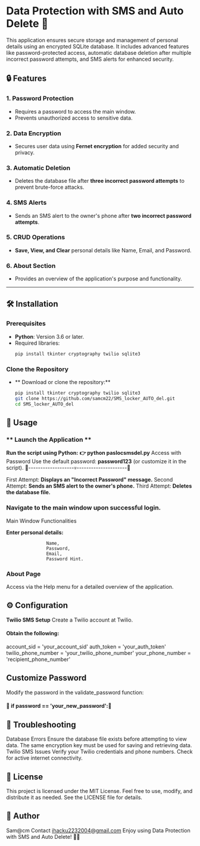 
# Data Protection with SMS and Auto Delete 🚀

This application ensures secure storage and management of personal details using an encrypted SQLite database. It includes advanced features like password-protected access, automatic database deletion after multiple incorrect password attempts, and SMS alerts for enhanced security. 

## 🔒 Features

### 1. **Password Protection**
- Requires a password to access the main window.
- Prevents unauthorized access to sensitive data.

### 2. **Data Encryption**
- Secures user data using **Fernet encryption** for added security and privacy.

### 3. **Automatic Deletion**
- Deletes the database file after **three incorrect password attempts** to prevent brute-force attacks.

### 4. **SMS Alerts**
- Sends an SMS alert to the owner's phone after **two incorrect password attempts**.

### 5. **CRUD Operations**
- **Save, View, and Clear** personal details like Name, Email, and Password.

### 6. **About Section**
- Provides an overview of the application's purpose and functionality.

---

## 🛠️ Installation

### Prerequisites
- **Python**: Version 3.6 or later.
- Required libraries:
  ```bash
  pip install tkinter cryptography twilio sqlite3
  
### Clone the Repository
- ** Download or clone the repository:**
  ```bash
  pip install tkinter cryptography twilio sqlite3
  git clone https://github.com/samcm22/SMS_locker_AUTO_del.git
  cd SMS_locker_AUTO_del 
  
## 🚀 Usage
### ** Launch the Application **
**Run the script using Python:**
                 **👉 python paslocsmsdel.py**
Access with Password
Use the default password: **password123** (or customize it in the script).
🔐-------------------💀---------------------🔐

First Attempt:  **Displays an "Incorrect Password" message.**
Second Attempt: **Sends an SMS alert to the owner's phone.**
Third Attempt: **Deletes the database file.**

### Navigate to the main window upon successful login.
Main Window Functionalities

 **Enter personal details:**
                   
                   Name, 
                   Password, 
                   Email, 
                   Password Hint.


### About Page
Access via the Help menu for a detailed overview of the application.

## ⚙️ Configuration

**Twilio SMS Setup**
Create a Twilio account at Twilio.
#### Obtain the following:

account_sid = 'your_account_sid'
auth_token = 'your_auth_token'
twilio_phone_number = 'your_twilio_phone_number'
your_phone_number = 'recipient_phone_number'

## Customize Password
Modify the password in the validate_password function:

####  🔑 if password == 'your_new_password':🔑  

## 🔧 Troubleshooting
Database Errors
Ensure the database file exists before attempting to view data.
The same encryption key must be used for saving and retrieving data.
Twilio SMS Issues
Verify your Twilio credentials and phone numbers.
Check for active internet connectivity.
## 📝 License
This project is licensed under the MIT License. Feel free to use, modify, and distribute it as needed. See the LICENSE file for details.

## 👤 Author
Sam@cm
Contact  ihacku2232004@gmail.com
Enjoy using Data Protection with SMS and Auto Delete! 🔐💬

